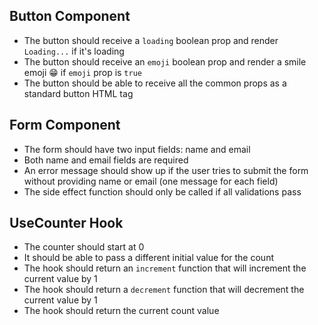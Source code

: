 ## Button Component

- The button should receive a `loading` boolean prop and render `Loading...` if it's loading
- The button should receive an `emoji` boolean prop and render a smile emoji 😁 if `emoji` prop is `true`
- The button should be able to receive all the common props as a standard button HTML tag

## Form Component

- The form should have two input fields: name and email
- Both name and email fields are required
- An error message should show up if the user tries to submit the form without providing name or email (one message for each field)
- The side effect function should only be called if all validations pass

## UseCounter Hook

- The counter should start at 0
- It should be able to pass a different initial value for the count
- The hook should return an `increment` function that will increment the current value by 1
- The hook should return a `decrement` function that will decrement the current value by 1
- The hook should return the current count value
